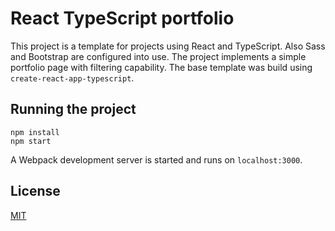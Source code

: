 # React TypeScript portfolio

This project is a template for projects using React and TypeScript. Also Sass and Bootstrap are configured into use.
The project implements a simple portfolio page with filtering capability.
The base template was build using `create-react-app-typescript`.

## Running the project

```
npm install
npm start
```

A Webpack development server is started and runs on `localhost:3000`.

## License

[MIT](LICENSE)
